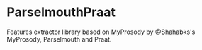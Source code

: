 # ParselmouthPraat
Features extractor library based on MyProsody by @Shahabks's MyProsody, Parselmouth and Praat.
